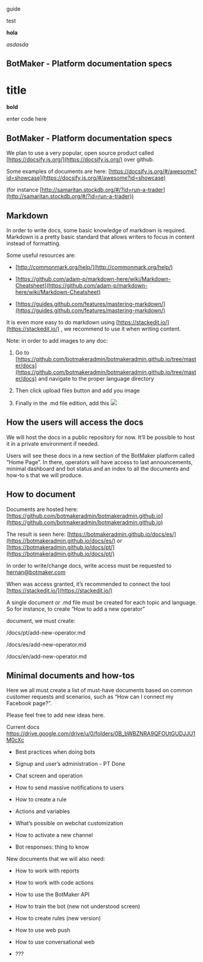guide

test

**hola**

*asdasda*

## BotMaker - Platform documentation specs

# title


**bold**

enter code here


## BotMaker - Platform documentation specs

  

We plan to use a very popular, open source product called [https://docsify.js.org/](https://docsify.js.org/) over github.

  

Some examples of documents are here: [https://docsify.js.org/#/awesome?id=showcase](https://docsify.js.org/#/awesome?id=showcase)

(for instance [http://samaritan.stockdb.org/#/?id=run-a-trader](http://samaritan.stockdb.org/#/?id=run-a-trader))

  

## Markdown

  

In order to write docs, some basic knowledge of markdown is required. Markdown is a pretty basic standard that allows writers to focus in content instead of formatting.

  

Some useful resources are:

  

-   [http://commonmark.org/help/](http://commonmark.org/help/)
    
-   [https://github.com/adam-p/markdown-here/wiki/Markdown-Cheatsheet](https://github.com/adam-p/markdown-here/wiki/Markdown-Cheatsheet)
    
-   [https://guides.github.com/features/mastering-markdown/](https://guides.github.com/features/mastering-markdown/)
    

  

It is even more easy to do markdown using [https://stackedit.io/](https://stackedit.io/) , we recommend to use it when writing content.

  

Note: in order to add images to any doc:

  

1.  Go to [https://github.com/botmakeradmin/botmakeradmin.github.io/tree/master/docs](https://github.com/botmakeradmin/botmakeradmin.github.io/tree/master/docs) and navigate to the proper language directory
    
2.  Then click upload files button and add you image
    
3.  Finally in the .md file edition, add this ![](https://raw.githubusercontent.com/botmakeradmin/botmakeradmin.github.io/master/docs/YOUR_LANG/YOUR_FILE_NAME.PNG)
    

## How the users will access the docs

  

We will host the docs in a public repository for now. It’ll be possible to host it in a private environment if needed.

Users will see these docs in a new section of the BotMaker platform called “Home Page”. In there, operators will have access to last announcements, minimal dashboard and bot status and an index to all the documents and how-to s that we will produce.

## How to document

  

Documents are hosted here: [https://github.com/botmakeradmin/botmakeradmin.github.io](https://github.com/botmakeradmin/botmakeradmin.github.io)

The result is seen here: [https://botmakeradmin.github.io/docs/es/](https://botmakeradmin.github.io/docs/es/) or [https://botmakeradmin.github.io/docs/pt/](https://botmakeradmin.github.io/docs/pt/)

  

In order to write/change docs, write access must be requested to [hernan@botmaker.com](mailto:hernan@botmaker.com)

  

When was access granted, it’s recommended to connect the tool [https://stackedit.io/](https://stackedit.io/)

  

A single document or .md file must be created for each topic and language. So for instance, to create “How to add a new operator”

document, we must create:

  

/docs/pt/add-new-operator.md

/docs/es/add-new-operator.md

/docs/en/add-new-operator.md

  

## Minimal documents and how-tos

  

Here we all must create a list of must-have documents based on common customer requests and scenarios, such as “How can I connect my Facebook page?”.

  

Please feel free to add new ideas here.

  

Current docs https://drive.google.com/drive/u/0/folders/0B_bWBZNRA9QFOUtGUDJJU1M0cXc

  

-   Best practices when doing bots
    
-   Signup and user’s administration - PT Done
    
-   Chat screen and operation
    
-   How to send massive notifications to users
    
-   How to create a rule
    
-   Actions and variables
    
-   What’s possible on webchat customization
    
-   How to activate a new channel
    
-   Bot responses: thing to know
    

  
  

New documents that we will also need:

  

-   How to work with reports
    
-   How to work with code actions
    
-   How to use the BotMaker API
    
-   How to train the bot (new not understood screen)
    
-   How to create rules (new version)
    
-   How to use web push
    
-   How to use conversational web
    
-   ???

<!--stackedit_data:
eyJoaXN0b3J5IjpbLTUyNzk1NDc2Nyw0NzU3OTU5NjEsLTIxMT
Q2OTI1NTldfQ==
-->